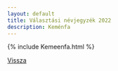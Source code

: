 ```yaml
---
layout: default
title: Választási névjegyzék 2022
description: Keménfa
---
```


{% include Kemeenfa.html %}

[Vissza](./)